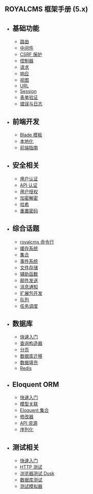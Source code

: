 ## ROYALCMS 框架手册 (5.x)

- ## 基础功能

  - [路由](/docs/routing)
  - [中间件](/docs/middleware)
  - [CSRF 保护](/docs/csrf)
  - [控制器](/docs/controllers)
  - [请求](/docs/requests)
  - [响应](/docs/responses)
  - [视图](/docs/views)
  - [URL](/docs/urls)
  - [Session](/docs/session)
  - [表单验证](/docs/validation)
  - [错误与日志](/docs/errors)

- ## 前端开发

  - [Blade 模板](/docs/blade)
  - [本地化](/docs/localization)
  - [前端指南](/docs/frontend)

- ## 安全相关

  - [用户认证](/docs/authentication)
  - [API 认证](/docs/passport)
  - [用户授权](/docs/authorization)
  - [加密解密](/docs/encryption)
  - [哈希](/docs/hashing)
  - [重置密码](/docs/passwords)

- ## 综合话题

  - [royalcms 命令行](/docs/royalcms)
  - [缓存系统](/docs/cache)
  - [集合](/docs/collections)
  - [事件系统](/docs/events)
  - [文件存储](/docs/filesystem)
  - [辅助函数](/docs/helpers)
  - [邮件发送](/docs/mail)
  - [消息通知](/docs/notifications)
  - [扩展包开发](/docs/packages)
  - [队列](/docs/queues)
  - [任务调度](/docs/scheduling)

- ## 数据库

  - [快速入门](/docs/database)
  - [查询构造器](/docs/queries)
  - [分页](/docs/pagination)
  - [数据库迁移](/docs/migrations)
  - [数据填充](/docs/seeding)
  - [Redis](/docs/redis)

- ## Eloquent ORM

  - [快速入门](/docs/eloquent)
  - [模型关联](/docs/eloquent-relationships)
  - [Eloquent 集合](/docs/eloquent-collections)
  - [修改器](/docs/eloquent-mutators)
  - [API 资源](/docs/eloquent-resources)
  - [序列化](/docs/eloquent-serialization)

- ## 测试相关

  - [快速入门](/docs/testing)
  - [HTTP 测试](/docs/http-tests)
  - [浏览器测试 Dusk](/docs/dusk)
  - [数据库测试](/docs/database-testing)
  - [测试模拟器](/docs/mocking)

